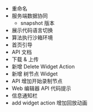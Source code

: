 - 重命名
- 服务端数据协同
  - snapshot 版本
- 展示代码语言切换
- 算法执行沙箱环境
- 首页引导
- API 文档
- 下载 & 上传
- 新增 Delete Widget Action
- 新增 树节点 Widget 
- API 增加开始录制节点
- Web 编辑器 API 代码提示
- 信息通知栏
- add widget action 增加回放动画